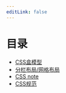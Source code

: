 ```yaml
---
editLink: false
---
```

# 目录
+ [CSS盒模型](CSS_box.md)
+ [分栏布局/网格布局](column_grid.md)
+ [CSS note](css.md)
+ [CSS规范](css_specification.md)
